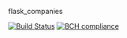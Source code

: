 flask_companies

[![Build Status](https://travis-ci.com/Ruijan/flask_companies.svg?token=o6vpSUdri7z2VHpksYNF&branch=master)](https://travis-ci.com/Ruijan/flask_companies)
[![BCH compliance](https://bettercodehub.com/edge/badge/Ruijan/flask_companies?branch=master)](https://bettercodehub.com/)
